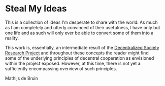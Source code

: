 # Steal My Ideas

This is a collection of ideas I'm desperate to share with the world. As much as I am completely and utterly convinced of their usefulness, I have only but one life and as such will only ever be able to convert some of them into a reality.

This work is, essentially, an intermediate result of the [Decentralized Society Research Project](http://dsrp.eu) and throughout these concepts the reader might find some of the underlying principles of decentral cooperation as envisioned within the project exposed. However, at this time, there is not yet a sufficiently encompassing overview of such principles.

Mathijs de Bruin
